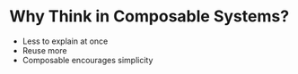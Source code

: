 # Why Think in Composable Systems?

- Less to explain at once
- Reuse more
- Composable encourages simplicity
